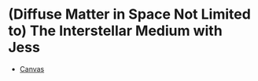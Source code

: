 # (Diffuse Matter in Space Not Limited to) The Interstellar Medium with Jess
- [Canvas](https://canvas.uw.edu/courses/1577761)
